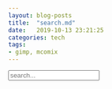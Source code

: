 ```yaml
---
layout: blog-posts
title:  "search.md"
date:   2019-10-13 23:21:25
categories: tech
tags:
- gimp, mcomix
---
```


<!-- Html Elements for Search -->
<div id="search-container">
<input type="text" id="search-input" placeholder="search...">
<ul id="results-container"></ul>
</div>

<!-- Script pointing to search-script.js -->
<script src="scripts/search-script.js" type="text/javascript"></script>

<!-- Configuration -->
<script>
SimpleJekyllSearch({
  searchInput: document.getElementById('search-input'),
  resultsContainer: document.getElementById('results-container'),
  json: 'search.json',
  searchResultTemplate: '<div><a href="{url}"><h1>{title}</h1></a><span>{date}</span></div>',
})
</script>